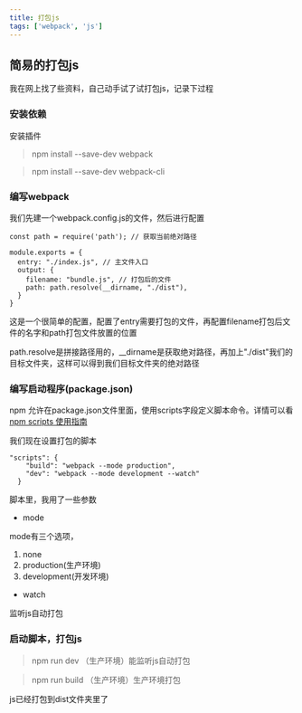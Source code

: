 ```yaml
---
title: 打包js
tags: ['webpack', 'js']
---
```

## 简易的打包js
我在网上找了些资料，自己动手试了试打包js，记录下过程

### 安装依赖
安装插件
> npm install --save-dev webpack

> npm install --save-dev webpack-cli

### 编写webpack
我们先建一个webpack.config.js的文件，然后进行配置
```
const path = require('path'); // 获取当前绝对路径

module.exports = {
  entry: "./index.js", // 主文件入口
  output: {
    filename: "bundle.js", // 打包后的文件
    path: path.resolve(__dirname, "./dist"),
  }
}
```
这是一个很简单的配置，配置了entry需要打包的文件，再配置filename打包后文件的名字和path打包文件放置的位置

path.resolve是拼接路径用的，__dirname是获取绝对路径，再加上"./dist"我们的目标文件夹，这样可以得到我们目标文件夹的绝对路径

### 编写启动程序(package.json)
npm 允许在package.json文件里面，使用scripts字段定义脚本命令。详情可以看[npm scripts 使用指南](http://www.ruanyifeng.com/blog/2016/10/npm_scripts.html)

我们现在设置打包的脚本
```
"scripts": {
    "build": "webpack --mode production",
    "dev": "webpack --mode development --watch"
  }
```

脚本里，我用了一些参数
* mode

mode有三个选项，
1. none
2. production(生产环境)
3. development(开发环境)

* watch

监听js自动打包

### 启动脚本，打包js

> npm run dev （生产环境）能监听js自动打包

> npm run build （生产环境）生产环境打包

js已经打包到dist文件夹里了